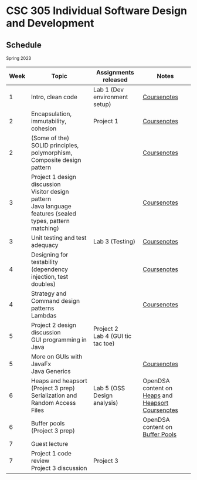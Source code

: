 # CSC 305 Individual Software Design and Development

## Schedule

<small>Spring 2023</small>

| Week | Topic | Assignments released | Notes |
| -- | -- | -- | -- |
| 1  | Intro, clean code | Lab 1 (Dev environment setup) | [Coursenotes](01-introduction-code-style/) | 1 | Coupling and encapsulation | Lab 2 (TUI tic tac toe) | [Coursenotes](02-coupling/)
| 2 | Encapsulation, immutability, cohesion | Project 1 | [Coursenotes](03-mutability-cohesion-srp/)
| 2 | (Some of the) SOLID principles, polymorphism,<br>Composite design pattern | | [Coursenotes](04-polymorphism-lsp/)
| 3 | Project 1 design discussion<br>Visitor design pattern<br>Java language features (sealed types, pattern matching) | | [Coursenotes](05-visitor-pattern-matching/)
| 3 | Unit testing and test adequacy | Lab 3 (Testing) | [Coursenotes](06-unit-testing/)
| 4 | Designing for testability (dependency injection, test doubles) | | [Coursenotes](07-designing-for-testability/)
| 4 | Strategy and Command design patterns<br>Lambdas | | [Coursenotes](08-strategy-pattern-lambda/)
| 5 | Project 2 design discussion<br>GUI programming in Java | Project 2<br>Lab 4 (GUI tic tac toe) | |
| 5 | More on GUIs with JavaFx<br>Java Generics | | [Coursenotes](10-observer-generics/)
| 6 | Heaps and heapsort (Project 3 prep)<br>Serialization and Random Access Files | Lab 5 (OSS Design analysis) | OpenDSA content on [Heaps](https://opendsa-server.cs.vt.edu/OpenDSA/Books/CS3notes/html/Heaps.html) and [Heapsort](https://opendsa-server.cs.vt.edu/OpenDSA/Books/CS3notes/html/Sorting2.html#heapsort)<br>[Coursenotes](11-serialization/)
| 6 | Buffer pools (Project 3 prep) | | OpenDSA content on [Buffer Pools](https://opendsa-server.cs.vt.edu/OpenDSA/Books/CS3notes/html/FileProc.html#buffers)
| 7 | Guest lecture |  |  | 
| 7 | Project 1 code review<br>Project 3 discussion | Project 3 | |
